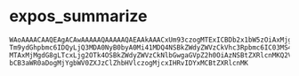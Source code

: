 # expos_summarize

    WAoAAAACAAQEAgACAwAAAAAQAAAAAQAEAAkAAACxUm93czogMTExICBDb2x1bW5zOiAxMjgK
    Tm9ydGhpbmc6IDQyLjQ3MDA0NyB0byA0Mi41MDQ4NSBkZWdyZWVzCkVhc3Rpbmc6IC03MS45
    MTAxMjMgdG8gLTcxLjg2OTk4OSBkZWdyZWVzCkNlbGwgaGVpZ2h0OiAzNSBtZXRlcnMKQ2Vs
    bCB3aWR0aDogMjYgbWV0ZXJzClZhbHVlczogMjcxIHRvIDYxMCBtZXRlcnMK


